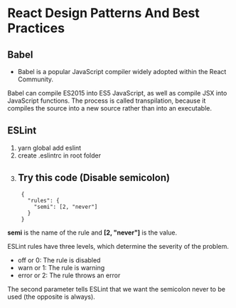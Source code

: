 # React Design Patterns And Best Practices

## Babel
- Babel is a popular JavaScript compiler widely adopted within the React Community.

Babel can compile ES2015 into ES5 JavaScript, as well as compile JSX into JavaScript functions. The process is called transpilation, because it compiles the source into a new source rather than into an executable.

## ESLint
1. yarn global add eslint
2. create .eslintrc in root folder
3. Try this code (Disable semicolon)
    - 
        {
          "rules": {
            "semi": [2, "never"]
          }
        }

**semi** is the name of the rule and **[2, "never"]** is the value.

ESLint rules have three levels, which determine the severity of the problem.
* off or 0: The rule is disabled
* warn or 1: The rule is warning
* error or 2: The rule throws an error

The second parameter tells ESLint that we want the semicolon never to be used (the opposite is always).
